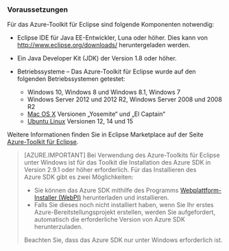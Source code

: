### Voraussetzungen

Für das Azure-Toolkit für Eclipse sind folgende Komponenten notwendig:

* Eclipse IDE für Java EE-Entwickler, Luna oder höher. Dies kann von <http://www.eclipse.org/downloads/> heruntergeladen werden.

* Ein Java Developer Kit (JDK) der Version 1.8 oder höher.

* Betriebssysteme – Das Azure-Toolkit für Eclipse wurde auf den folgenden Betriebssystemen getestet:

    * Windows 10, Windows 8 und Windows 8.1, Windows 7
    * Windows Server 2012 und 2012 R2, Windows Server 2008 und 2008 R2
    * [Mac OS X](http://www.apple.com/osx) Versionen „Yosemite“ und „El Captain“
    * [Ubuntu Linux](http://www.ubuntu.com) Versionen 12, 14 und 15

Weitere Informationen finden Sie in Eclipse Marketplace auf der Seite [Azure-Toolkit für Eclipse](http://marketplace.eclipse.org/content/azure-toolkit-eclipse).

> [AZURE.IMPORTANT] Bei Verwendung des Azure-Toolkits für Eclipse unter Windows ist für das Toolkit die Installation des Azure SDK in Version 2.9.1 oder höher erforderlich. Für das Installieren des Azure SDK gibt es zwei Möglichkeiten:
> 
> * Sie können das Azure SDK mithilfe des Programms [Webplattform-Installer (WebPI)](http://go.microsoft.com/fwlink/?LinkID=252838) herunterladen und installieren.
> * Falls Sie dieses noch nicht installiert haben, wenn Sie Ihr erstes Azure-Bereitstellungsprojekt erstellen, werden Sie aufgefordert, automatisch die erforderliche Version von Azure SDK herunterzuladen.
> 
> Beachten Sie, dass das Azure SDK nur unter Windows erforderlich ist.

<!---HONumber=AcomDC_0706_2016-->
